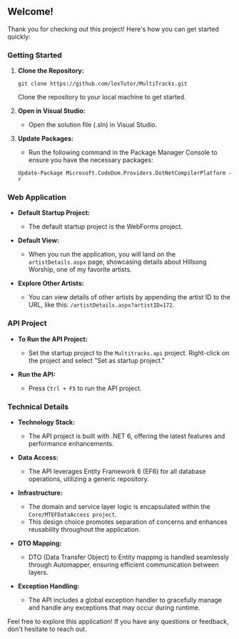 ## Welcome!

Thank you for checking out this project! Here's how you can get started quickly:

### Getting Started

1. **Clone the Repository:**
   ```
   git clone https://github.com/lexTutor/MultiTracks.git
   ```
   Clone the repository to your local machine to get started.

2. **Open in Visual Studio:**
   - Open the solution file (.sln) in Visual Studio.

3. **Update Packages:**
   - Run the following command in the Package Manager Console to ensure you have the necessary packages:
   ```
   Update-Package Microsoft.CodeDom.Providers.DotNetCompilerPlatform -r
   ```

### Web Application

- **Default Startup Project:**
  - The default startup project is the WebForms project.

- **Default View:**
  - When you run the application, you will land on the `artistDetails.aspx` page, showcasing details about Hillsong Worship, one of my favorite artists.

- **Explore Other Artists:**
  - You can view details of other artists by appending the artist ID to the URL, like this: `/artistDetails.aspx?artistID=172`.

### API Project

- **To Run the API Project:**
  - Set the startup project to the `Multitracks.api` project. Right-click on the project and select "Set as startup project."

- **Run the API:**
  - Press `Ctrl + F5` to run the API project.

### Technical Details

- **Technology Stack:**
  - The API project is built with .NET 6, offering the latest features and performance enhancements.

- **Data Access:**
  - The API leverages Entity Framework 6 (EF6) for all database operations, utilizing a generic repository.
 
- **Infrastructure:**
  - The domain and service layer logic is encapsulated within the  `Core/MTEFDataAccess project`.
  - This design choice promotes separation of concerns and enhances reusability throughout the application.

- **DTO Mapping:**
  - DTO (Data Transfer Object) to Entity mapping is handled seamlessly through Automapper, ensuring efficient communication between layers.

- **Exception Handling:**
  - The API includes a global exception handler to gracefully manage and handle any exceptions that may occur during runtime.

Feel free to explore this application! If you have any questions or feedback, don't hesitate to reach out.